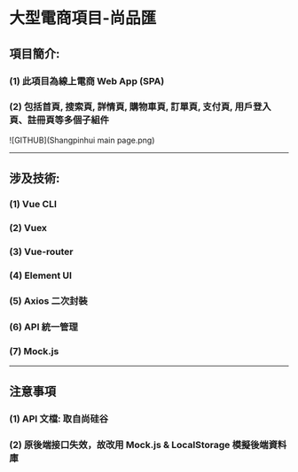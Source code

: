 # 大型電商項目-尚品匯

## 項目簡介:

### (1) 此項目為線上電商 Web App (SPA)

### (2) 包括首頁, 搜索頁, 詳情頁, 購物車頁, 訂單頁, 支付頁, 用戶登入頁、註冊頁等多個子組件

![GITHUB](Shangpinhui main page.png)

---

## 涉及技術:

### (1) Vue CLI

### (2) Vuex

### (3) Vue-router

### (4) Element UI

### (5) Axios 二次封裝

### (6) API 統一管理

### (7) Mock.js

---

## 注意事項

### (1) API 文檔: 取自尚硅谷

### (2) 原後端接口失效，故改用 Mock.js & LocalStorage 模擬後端資料庫
